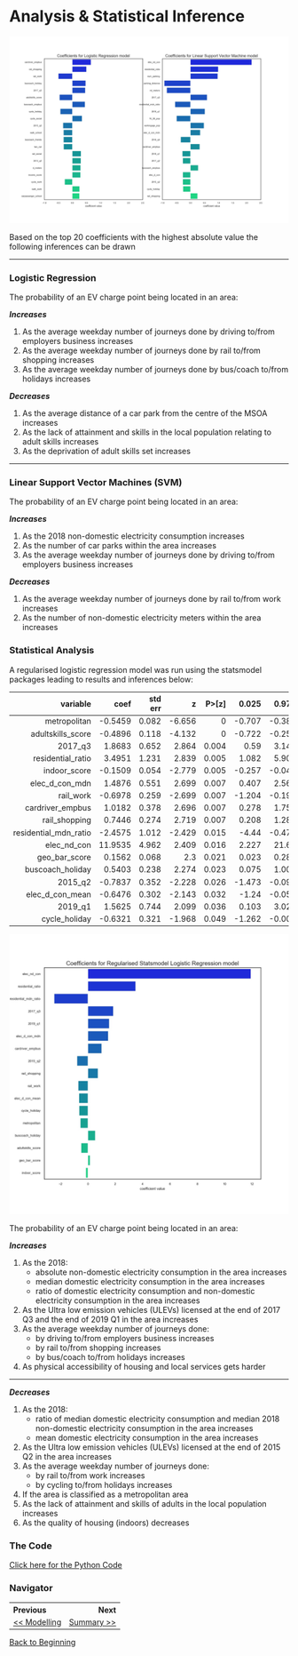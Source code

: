 # Analysis & Statistical Inference

![](../reports/figures/analysis/coefficient_comparison.jpg)

Based on the top 20 coefficients with the highest absolute value the following inferences can be drawn

____

### Logistic Regression

The probability of an EV charge point being located in an area:

***Increases***

1. As the average weekday number of journeys done by driving to/from employers business increases
2. As the average weekday number of journeys done by rail to/from shopping increases
3. As the average weekday number of journeys done by bus/coach to/from holidays increases

***Decreases***

1. As the average distance of a car park from the centre of the MSOA increases
2. As the lack of attainment and skills in the local population relating to adult skills increases
3. As the deprivation of adult skills set increases

____

### Linear Support Vector Machines (SVM)

The probability of an EV charge point being located in an area:

***Increases***

1. As the 2018 non-domestic electricity consumption increases
2. As the number of car parks within the area increases
3. As the average weekday number of journeys done by driving to/from employers business increases

***Decreases***

1. As the average weekday number of journeys done by rail to/from work increases
2. As the number of non-domestic electricity meters within the area increases



### Statistical Analysis

A regularised logistic regression model was run using the statsmodel packages leading to results and inferences below:

|          **variable** | **coef** | **std err** |  **z** | **P>[z]** | **0.025** | **0.975** |
| --------------------: | -------: | ----------: | -----: | --------: | --------: | --------: |
|          metropolitan |  -0.5459 |       0.082 | -6.656 |         0 |    -0.707 |    -0.385 |
|     adultskills_score |  -0.4896 |       0.118 | -4.132 |         0 |    -0.722 |    -0.257 |
|               2017_q3 |   1.8683 |       0.652 |  2.864 |     0.004 |      0.59 |     3.147 |
|     residential_ratio |   3.4951 |       1.231 |  2.839 |     0.005 |     1.082 |     5.908 |
|          indoor_score |  -0.1509 |       0.054 | -2.779 |     0.005 |    -0.257 |    -0.044 |
|        elec_d_con_mdn |   1.4876 |       0.551 |  2.699 |     0.007 |     0.407 |     2.568 |
|             rail_work |  -0.6978 |       0.259 | -2.699 |     0.007 |    -1.204 |    -0.191 |
|      cardriver_empbus |   1.0182 |       0.378 |  2.696 |     0.007 |     0.278 |     1.758 |
|         rail_shopping |   0.7446 |       0.274 |  2.719 |     0.007 |     0.208 |     1.281 |
| residential_mdn_ratio |  -2.4575 |       1.012 | -2.429 |     0.015 |     -4.44 |    -0.475 |
|           elec_nd_con |  11.9535 |       4.962 |  2.409 |     0.016 |     2.227 |     21.68 |
|         geo_bar_score |   0.1562 |       0.068 |    2.3 |     0.021 |     0.023 |     0.289 |
|      buscoach_holiday |   0.5403 |       0.238 |  2.274 |     0.023 |     0.075 |     1.006 |
|               2015_q2 |  -0.7837 |       0.352 | -2.228 |     0.026 |    -1.473 |    -0.094 |
|       elec_d_con_mean |  -0.6476 |       0.302 | -2.143 |     0.032 |     -1.24 |    -0.055 |
|               2019_q1 |   1.5625 |       0.744 |  2.099 |     0.036 |     0.103 |     3.022 |
|         cycle_holiday |  -0.6321 |       0.321 | -1.968 |     0.049 |    -1.262 |    -0.003 |

![](../reports/figures/analysis/statsmodel_coefficient.jpg)

The probability of an EV charge point being located in an area:

***Increases***

1. As the 2018:
   - absolute non-domestic electricity consumption in the area increases
   - median domestic electricity consumption in the area increases
   - ratio of domestic electricity consumption and non-domestic electricity consumption in the area increases
2. As the Ultra low emission vehicles (ULEVs) licensed at the end of 2017 Q3 and the end of 2019 Q1 in the area increases
3. As the average weekday number of journeys done:
   - by driving to/from employers business increases
   - by rail to/from shopping increases
   - by bus/coach to/from holidays increases
4. As physical accessibility of housing and local services gets harder

****

***Decreases***

1. As the 2018:
   - ratio of median domestic electricity consumption and median 2018 non-domestic electricity consumption in the area increases
   - mean domestic electricity consumption in the area increases
2. As the Ultra low emission vehicles (ULEVs) licensed at the end of 2015 Q2 in the area increases
3. As the average weekday number of journeys done:
   - by rail to/from work increases
   - by cycling to/from holidays increases
4. If the area is classified as a metropolitan area
5. As the lack of attainment and skills of adults in the local population increases
6. As the quality of housing (indoors) decreases



### The Code

[Click here for the Python Code](/notebooks/4.0-ced-analysis.ipynb)

### Navigator

<table>
    <th align='left'>Previous</th>
    <th align='right'>Next</th>
    <tr>
    	<td align='left'><a href="modelling.md"><< Modelling</a></td>
    	<td align='right'><a href="../README.md#predicting-electric-vehicle-charging-station-locations-in-britain">Summary >></a></td>
    </tr>
</table>

[Back to Beginning](https://github.com/cdenbowjr/ev_chargepoint_prediction#predicting-electric-vehicle-charge-points-locations-in-britain)